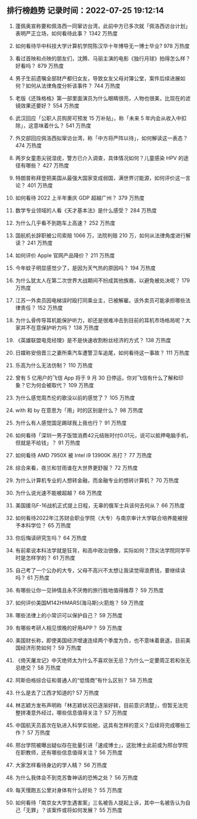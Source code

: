 
## 排行榜趋势 记录时间：2022-07-25 19:12:14
  
  1. 蓬佩奥宣称要和佩洛西一同窜访台湾，此前中方已多次就「佩洛西访台计划」表明严正立场，如何看待此事？ 1342 万热度
    
  2. 如何看待华中科技大学计算机学院陈汉华十年博导无一博士毕业? 978 万热度
    
  3. 看过首映和点映的朋友们，沈腾、马丽主演的电影《独行月球》拍得怎么样？好看吗？ 879 万热度
    
  4. 男子生前遗嘱全部财产都归女友，导致女友父母对簿公堂，案件后续进展如何？如何从法律角度分析该事件？ 744 万热度
    
  5. 老版《还珠格格》第一部里面演员为什么眼睛很亮，人物也很美，比现在的滤镜效果还要好？ 554 万热度
    
  6. 武汉回应「公职人员购房可预发 15 万补贴」，称「未来 5 年内会从收入中扣除」，这意味着什么？ 541 万热度
    
  7. 外交部回应佩洛西拟窜访台湾，称「中方将严阵以待」，如何解读这一表态？ 474 万热度
    
  8. 两岁女童患尖锐湿疣，警方已介入调查，具体情况如何？儿童感染 HPV 的途径有哪些？ 427 万热度
    
  9. 特朗普称拜登把美国从最强大国家变成弱国，满世界讨能源，如何评价这一言论？ 401 万热度
    
  10. 如何看待 2022 上半年重庆 GDP 超越广州？ 379 万热度
    
  11. 数学专业领域的人看《天才基本法》是什么感受？ 284 万热度
    
  12. 为什么几乎看不到跑车上高速？ 252 万热度
    
  13. 国航机长辞职被公司索赔 1066 万，法院判赔 210 万，如何从法律角度进行解读？ 241 万热度
    
  14. 如何评价 Apple 官网产品降价？ 211 万热度
    
  15. 今年蚊子明显感觉少了，是因为天气热的原因吗？ 194 万热度
    
  16. 为什么犹太人在第二次世界大战期间不扮成其他族裔，以避免被处决呢？ 179 万热度
    
  17. 江苏一外卖员因电梯误时殴打同乘业主，已被解雇。该外卖员可能承担哪些法律责任？ 152 万热度
    
  18. 为什么骨传导耳机能保护听力，却还是很难冲击到目前的耳机市场格局呢？大家并不在意保护听力吗？ 138 万热度
    
  19. 《英雄联盟电竞经理》是不是快速收割粉丝经济的方式？ 138 万热度
    
  20. 日媒称安倍晋三之妻所乘汽车遭警卫车追尾，如何看待这一事故？ 111 万热度
    
  21. 乐高为什么无法仿制？ 110 万热度
    
  22. 曾有 5 亿用户的飞信 App 将于 9 月 30 日停运，你对飞信有什么了解和印象？它为何会被取代？ 109 万热度
    
  23. 为什么感觉周杰伦的歌没以前的感觉了？ 105 万热度
    
  24. with 和 by 在意思为「用」时的区别是什么？ 98 万热度
    
  25. 为什么有人感觉国足踢球我上我也行？ 91 万热度
    
  26. 如何看待「深圳一男子饭馆消费42元结账时付0.01元，说可以抵押电脑手机，但就是不给钱」？ 91 万热度
    
  27. 如何看待 AMD 7950X 被 Intel i9 13900K 吊打？ 77 万热度
    
  28. 综合来看，夜兰和甘雨谁在大世界更舒服？ 72 万热度
    
  29. 为什么计算机专业的人想转金融，而金融专业的想转计算机？ 70 万热度
    
  30. 为什么说光速不能被超越？ 68 万热度
    
  31. 美国援乌F-16战机正式提上日程，无辜的俄军士兵该何去何从？ 66 万热度
    
  32. 如何看待2022年江苏财会职业学院（大专）与南京审计大学联合培养能被授予本科学位？ 65 万热度
    
  33. 你后悔读研究生吗？ 64 万热度
    
  34. 有前辈说本科法学就是狂背，和高中政治很像，实际如何？顶尖法学院同学平时是怎样学的？ 61 万热度
    
  35. 自己考了一个公办的大专，父母不高兴不太想让我读觉得浪费钱，要继续读吗？ 61 万热度
    
  36. 有哪些让你一见钟情且永不厌倦的旅行胜地值得推荐？ 59 万热度
    
  37. 如何评价美国M142HIMARS(海马斯)火箭炮？ 59 万热度
    
  38. 哪些法律上的小常识可以保护自己？ 59 万热度
    
  39. 有哪些考研人相见恨晚的好用APP？ 59 万热度
    
  40. 美国财长称，即使美国经济增速连续两个季度为负，也不意味着衰退，目前美国经济形势如何？ 59 万热度
    
  41. 《倚天屠龙记》中灭绝师太为什么不喜欢张无忌？为什么一定要周芷若和张无忌绝交？ 58 万热度
    
  42. 阿斯伯格综合征和普通人的“低情商”有什么区别？ 58 万热度
    
  43. 什么是去了江西才知道的? 57 万热度
    
  44. 林志颖方发布声明称「林志颖状况已逐渐好转，目前意识清楚」，但暂无法完整拼凑意外经过，哪些信息值得关注？ 57 万热度
    
  45. 中国航天员首次在轨进入科学实验舱，这具有怎样的意义？后续将完成哪些工作？ 57 万热度
    
  46. 邢台学院被曝出疑似存在批量引进「速成博士」，这批博士此前或为邢台学院在职教师，还有哪些信息值得关注？ 56 万热度
    
  47. 大家怎样看待身边的学人精？ 56 万热度
    
  48. 为什么我体会不到克苏鲁神话的恐怖之处？ 56 万热度
    
  49. 每天慢跑五公里对身体有什么好处？ 55 万热度
    
  50. 如何看待「南京女大学生遇害案」三名被告人提起上诉，其中一名被告认为自己「无罪」？该案件或将如何发展？ 55 万热度
    